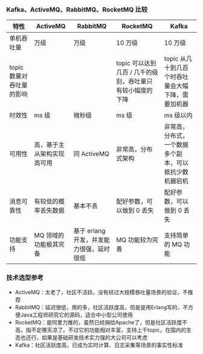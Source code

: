### Kafka、ActiveMQ、RabbitMQ、RocketMQ 比较

| 特性                     | ActiveMQ                   | RabbitMQ                                 | RocketMQ                                                  | Kafka                                                  |
| ------------------------ | -------------------------- | ---------------------------------------- | --------------------------------------------------------- | ------------------------------------------------------ |
| 单机吞吐量               | 万级                       | 万级                                     | 10 万级                                                   | 10 万级                                                |
| topic 数量对吞吐量的影响 |                            |                                          | topic 可以达到几百 / 几千的级别，吞吐量只有较小幅度的下降 | topic 从几十到几百个时吞吐量会大幅下降，需要加机器     |
| 时效性                   | ms 级                      | 微秒级                                   | ms 级                                                     | ms 级以内                                              |
| 可用性                   | 高，基于主从架构实现高可用 | 同 ActiveMQ                              | 非常高，分布式架构                                        | 非常高，分布式，一个数据多个副本，可以抵抗少数机器宕机 |
| 消息可靠性               | 有较低的概率丢失数据       | 基本不丢                                 | 配好参数，可以做到 0 丢失                                 | 配好参数，可以做到 0 丢失                              |
| 功能支持                 | MQ 领域的功能极其完备      | 基于 erlang 开发，并发能力很强，延时很低 | MQ 功能较为完善                                           | 支持简单的 MQ 功能                                     |



### 技术选型参考

- ActiveMQ：太老了，社区不活跃，没有经过大规模吞吐量场景的验证，不推荐
- RabbitMQ：延迟很低，用的多，社区活跃度高，但是是用Erlang写的，不方便Java工程师研究它的源码，适合中小型公司使用
- RocketMQ：是阿里力推的，虽然已经捐给Apache了，但是社区活跃度不高，指不定哪天凉了。不过它的功能相对丰富，支持上千topic，在国内的生态也还行，如果是基础研发技术实力强的大公司可以考虑
- Kafka：社区活跃度高，已成为实时计算、日志采集等场景的事实性标准
